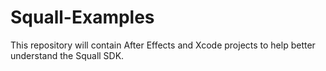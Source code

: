 # Squall-Examples
This repository will contain After Effects and Xcode projects to help better understand the Squall SDK.
